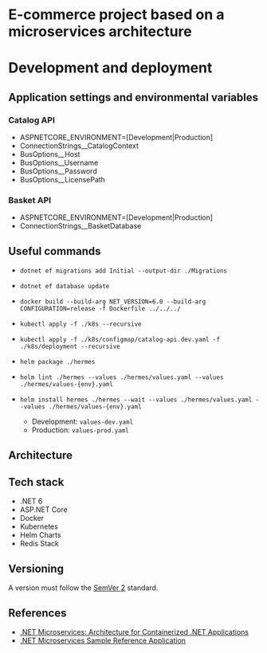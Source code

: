 # E-commerce project based on a microservices architecture

# Development and deployment
## Application settings and environmental variables
### Catalog API
- ASPNETCORE_ENVIRONMENT=[Development|Production]
- ConnectionStrings__CatalogContext
- BusOptions__Host
- BusOptions__Username
- BusOptions__Password
- BusOptions__LicensePath

### Basket API
- ASPNETCORE_ENVIRONMENT=[Development|Production]
- ConnectionStrings__BasketDatabase

## Useful commands
- `dotnet ef migrations add Initial --output-dir ./Migrations`
- `dotnet ef database update`

- `docker build --build-arg NET_VERSION=6.0 --build-arg CONFIGURATION=release -f Dockerfile ../../../`

- `kubectl apply -f ./k8s --recursive`
- `kubectl apply -f ./k8s/configmap/catalog-api.dev.yaml -f ./k8s/deployment --recursive`

- `helm package ./hermes`
- `helm lint ./hermes --values ./hermes/values.yaml --values ./hermes/values-{env}.yaml`
- `helm install hermes ./hermes --wait --values ./hermes/values.yaml --values ./hermes/values-{env}.yaml`
    - Development: `values-dev.yaml`
    - Production: `values-prod.yaml`

## Architecture

## Tech stack
- .NET 6
- ASP.NET Core
- Docker
- Kubernetes
- Helm Charts
- Redis Stack

## Versioning
A version must follow the [SemVer 2](https://semver.org/spec/v2.0.0.html) standard.

## References
- [.NET Microservices: Architecture for Containerized .NET Applications](https://learn.microsoft.com/en-us/dotnet/architecture/microservices/)
- [.NET Microservices Sample Reference Application](https://github.com/dotnet-architecture/eShopOnContainers)

